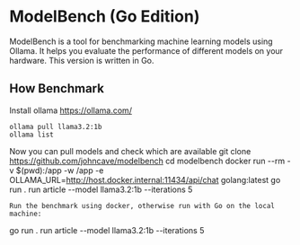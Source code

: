 # ModelBench (Go Edition)

ModelBench is a tool for benchmarking machine learning models using Ollama. It helps you evaluate the performance of different models on your hardware. This version is written in Go.

## How Benchmark

Install ollama 
https://ollama.com/

```
ollama pull llama3.2:1b
ollama list
```

Now you can pull models and check which are available 
git clone https://github.com/johncave/modelbench
cd modelbench 
docker run --rm -v $(pwd):/app -w /app -e OLLAMA_URL=http://host.docker.internal:11434/api/chat golang:latest go run . run article --model llama3.2:1b --iterations 5
```
Run the benchmark using docker, otherwise run with Go on the local machine:
```
go run . run article --model llama3.2:1b --iterations 5
```